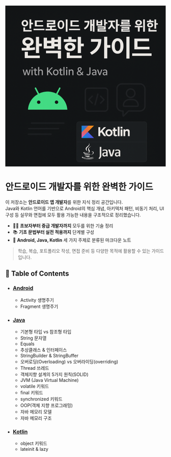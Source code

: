 ![main_image](./_assets/main.png)

# 안드로이드 개발자를 위한 완벽한 가이드

이 저장소는 **안드로이드 앱 개발자**를 위한 지식 정리 공간입니다.  
Java와 Kotlin 언어를 기반으로 Android의 핵심 개념, 아키텍처 패턴, 비동기 처리, UI 구성 등 
실무와 면접에 모두 활용 가능한 내용을 구조적으로 정리했습니다.

- 👨‍💻 **초보자부터 중급 개발자까지** 모두를 위한 기술 정리
- 📚 **기초 문법부터 실전 적용까지** 단계별 구성
- 🧩 **Android, Java, Kotlin** 세 가지 주제로 분류된 마크다운 노트

> 학습, 복습, 포트폴리오 작성, 면접 준비 등 다양한 목적에 활용할 수 있는 가이드입니다.


## 📝 Table of Contents

- ### [Android](./Android)
  + Activity 생명주기
  + Fragment 생명주기
- ### [Java](./Java)
  + 기본형 타입 vs 참조형 타입
  + String 문자열
  + Equals
  + 추상클래스 & 인터페이스
  + StringBuilder & StringBuffer
  + 오버로딩(Overloading) vs 오버라이딩(overriding)
  + Thread 쓰레드
  + 객체지향 설계의 5가지 원칙(SOLID)
  + JVM (Java Virtual Machine)
  + volatile 키워드
  + final 키워드
  + synchronized 키워드
  + OOP(객체 지향 프로그래밍)
  + 자바 메모리 모델
  + 자바 메모리 구조
- ### [Kotlin](./Kotlin)
  + object 키워드
  + lateinit & lazy